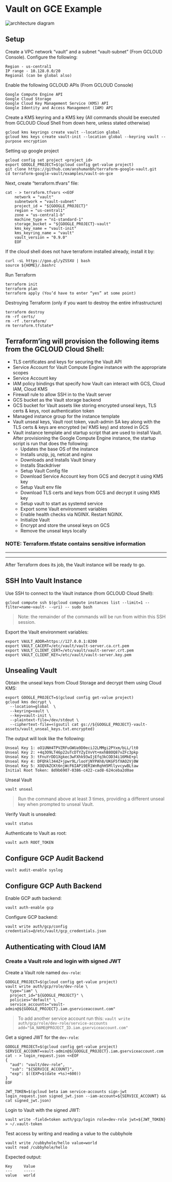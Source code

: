 # Vault on GCE Example

![architecture diagram](./vaultgcp.png)

## Setup

Create a VPC network “vault” and a subnet “vault-subnet” (From GCLOUD Console). Configure the following:
```
Region - us-central1
IP range - 10.128.0.0/20
Regional (can be global also)
```

Enable the following GCLOUD APIs (From GCLOUD Console)
```
Google Compute Engine API
Google Cloud Storage
Google Cloud Key Management Service (KMS) API
Google Identity and Access Management (IAM) API
```

Create a KMS keyring and a KMS key (All commands should be executed from GCLOUD Cloud Shell from down here, unless stated otherwise)
```
gcloud kms keyrings create vault --location global
gcloud kms keys create vault-init --location global --keyring vault --purpose encryption
```

Setting up google project
```
gcloud config set project <project_id>
export GOOGLE_PROJECT=$(gcloud config get-value project)
git clone https://github.com/anshumanbh/terraform-google-vault.git
cd terraform-google-vault/examples/vault-on-gce
```

Next, create “terraform.tfvars” file:
```
cat - > terraform.tfvars <<EOF
	network = "vault"
	subnetwork = "vault-subnet"
	project_id = "${GOOGLE_PROJECT}"
	region = "us-central1"
	zone = "us-central1-b"
	machine_type = "n1-standard-1"
	storage_bucket = "${GOOGLE_PROJECT}-vault"
	kms_key_name = "vault-init"
	kms_keyring_name = "vault"
	vault_version = "0.9.0"
	EOF
```

If the cloud shell does not have terraform installed already, install it by:
```
curl -sL https://goo.gl/yZS5XU | bash
source ${HOME}/.bashrc
```

Run Terraform
```
terraform init
terraform plan
terraform apply (You’d have to enter “yes” at some point)
```

Destroying Terraform (only if you want to destroy the entire infrastructure)
```
terraform destroy
rm -rf certs/
rm -rf .terraform/
rm terraform.tfstate*
```

## Terraform’ing will provision the following items from the GCLOUD Cloud Shell:

* TLS certificates and keys for securing the Vault API
* Service Account for Vault Compute Engine instance with the appropriate scopes
* Service Account key
* IAM policy bindings that specify how Vault can interact with GCS, Cloud IAM, Cloud KMS
* Firewall rule to allow SSH in to the Vault server
* GCS bucket as the Vault storage backend
* GCS bucket for Vault assets like storing encrypted unseal keys, TLS certs & keys, root authentication token
* Managed instance group for the instance template
* Vault unseal keys, Vault root token, vault-admin SA key along with the TLS certs & keys are encrypted (w/ KMS key) and stored in GCS
* Vault instance template and startup script that are used to install Vault. After provisioning the Google Compute Engine instance, the startup script is run that does the following:
  * Updates the base OS of the instance
  * Installs unzip, jq, netcat and nginx
  * Downloads and Installs Vault binary
  * Installs Stackdriver
  * Setup Vault Config file
  * Download Service Account key from GCS and decrypt it using KMS key
  * Setup Vault env file
  * Download TLS certs and keys from GCS and decrypt it using KMS key
  * Setup vault to start as systemd service
  * Export some Vault environment variables
  * Enable health checks via NGINX. Restart NGINX.
  * Initialize Vault
  * Encrypt and store the unseal keys on GCS
  * Remove the unseal keys locally


### NOTE: Terraform.tfstate contains sensitive information

---------------------------------------------------------------------------------------------
---------------------------------------------------------------------------------------------
After Terraform does its job, the Vault instance will be ready to go.

## SSH Into Vault Instance

Use SSH to connect to the Vault instance (from GCLOUD Cloud Shell):

```
gcloud compute ssh $(gcloud compute instances list --limit=1 --filter=name~vault- --uri) -- sudo bash
```

> Note: the remainder of the commands will be run from within this SSH session.

Export the Vault environment variables:

```shell
export VAULT_ADDR=https://127.0.0.1:8200
export VAULT_CACERT=/etc/vault/vault-server.ca.crt.pem
export VAULT_CLIENT_CERT=/etc/vault/vault-server.crt.pem
export VAULT_CLIENT_KEY=/etc/vault/vault-server.key.pem
```

## Unsealing Vault

Obtain the unseal keys from Cloud Storage and decrypt them using Cloud KMS:

```shell
export GOOGLE_PROJECT=$(gcloud config get-value project)
gcloud kms decrypt \
  --location=global  \
  --keyring=vault \
  --key=vault-init \
  --plaintext-file=/dev/stdout \
  --ciphertext-file=<(gsutil cat gs://${GOOGLE_PROJECT}-vault-assets/vault_unseal_keys.txt.encrypted)
```

The output will look like the following:

```
Unseal Key 1: oO1UNH4TPVZRFuGWUa9D0eciJ2LMMgi2PYxm/bLL/lt0
Unseal Key 2: +4q3O9LT46p22uTcDTYZyIVvVt+mxhB8OQ87vZFc3pkp
Unseal Key 3: tFnuYrDD1Xgkec3wFXhk93wIjEfq3kCOD34i16MkE+pl
Unseal Key 4: DFQhkl344Z+jpwr9L/looYjNYPAh8/UKGF5fXAO2Vj0W
Unseal Key 5: XOQVAZCKt6njWcF6IAP19ER1WnRqhH5MllyvcywBLtaw
Initial Root Token: 8d9b6907-0386-c422-cad8-624ceba2d0ae
```

Unseal Vault

```
vault unseal
```

> Run the command above at least 3 times, providing a different unseal key when prompted to unseal Vault.

Verify Vault is unsealed:

```
vault status
```

Authenticate to Vault as root:

```
vault auth ROOT_TOKEN
```

## Configure GCP Audit Backend
```
vault audit-enable syslog
```

## Configure GCP Auth Backend

Enable GCP auth backend:

```
vault auth-enable gcp
```

Configure GCP backend:

```
vault write auth/gcp/config credentials=@/etc/vault/gcp_credentials.json
```

## Authenticating with Cloud IAM
### Create a Vault role and login with signed JWT

Create a Vault role named `dev-role`:

```
GOOGLE_PROJECT=$(gcloud config get-value project)
vault write auth/gcp/role/dev-role \
  type="iam" \
  project_id="${GOOGLE_PROJECT}" \
  policies="default" \
  service_accounts="vault-admin@${GOOGLE_PROJECT}.iam.gserviceaccount.com"
```

> To add another service account run this: `vault write auth/gcp/role/dev-role/service-accounts add="SA_NAME@PROJECT_ID.iam.gserviceaccount.com"`

Get a signed JWT for the `dev-role`:

```
GOOGLE_PROJECT=$(gcloud config get-value project)
SERVICE_ACCOUNT=vault-admin@${GOOGLE_PROJECT}.iam.gserviceaccount.com
cat - > login_request.json <<EOF
{
  "aud": "vault/dev-role",
  "sub": "${SERVICE_ACCOUNT}",
  "exp": $((EXP=$(date +%s)+600))
}
EOF
```

```
JWT_TOKEN=$(gcloud beta iam service-accounts sign-jwt login_request.json signed_jwt.json --iam-account=${SERVICE_ACCOUNT} && cat signed_jwt.json)
```

Login to Vault with the signed JWT:

```
vault write -field=token auth/gcp/login role=dev-role jwt=${JWT_TOKEN} > ~/.vault-token
```

Test access by writing and reading a value to the cubbyhole

```
vault write /cubbyhole/hello value=world
vault read /cubbyhole/hello
```

Expected output:

```
Key     Value
---     -----
value   world
```

